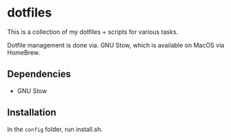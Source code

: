 # dotfiles

This is a collection of my dotfiles + scripts for various tasks.

Dotfile management is done via. GNU Stow, which is available on MacOS via HomeBrew.

## Dependencies

* GNU Stow

## Installation

In the `config` folder, run install.sh.

